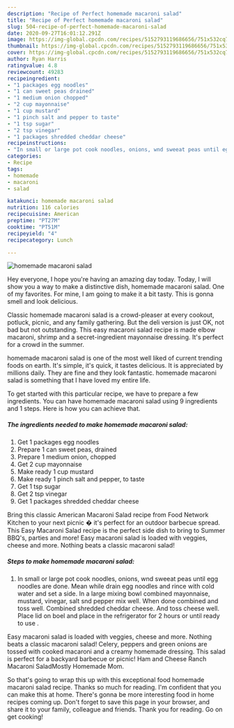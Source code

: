 ```yaml
---
description: "Recipe of Perfect homemade macaroni salad"
title: "Recipe of Perfect homemade macaroni salad"
slug: 504-recipe-of-perfect-homemade-macaroni-salad
date: 2020-09-27T16:01:12.291Z
image: https://img-global.cpcdn.com/recipes/5152793119686656/751x532cq70/homemade-macaroni-salad-recipe-main-photo.jpg
thumbnail: https://img-global.cpcdn.com/recipes/5152793119686656/751x532cq70/homemade-macaroni-salad-recipe-main-photo.jpg
cover: https://img-global.cpcdn.com/recipes/5152793119686656/751x532cq70/homemade-macaroni-salad-recipe-main-photo.jpg
author: Ryan Harris
ratingvalue: 4.8
reviewcount: 49283
recipeingredient:
- "1 packages egg noodles"
- "1 can sweet peas drained"
- "1 medium onion chopped"
- "2 cup mayonnaise"
- "1 cup mustard"
- "1 pinch salt and pepper to taste"
- "1 tsp sugar"
- "2 tsp vinegar"
- "1 packages shredded cheddar cheese"
recipeinstructions:
- "In small or large pot cook noodles, onions, wnd sweeat peas until egg noodles are done. Mean while drain egg noodles and rince with cold water and set a side.  In a large mixing bowl combined mayonnaise,  mustard, vinegar,  salt snd pepper mix well. When done combined and toss well. Combined shredded cheddar cheese.  And toss cheese well. Place lid on boel and place in the refrigerator for 2 hours or until ready to use ."
categories:
- Recipe
tags:
- homemade
- macaroni
- salad

katakunci: homemade macaroni salad 
nutrition: 116 calories
recipecuisine: American
preptime: "PT27M"
cooktime: "PT51M"
recipeyield: "4"
recipecategory: Lunch

---
```



![homemade macaroni salad](https://img-global.cpcdn.com/recipes/5152793119686656/751x532cq70/homemade-macaroni-salad-recipe-main-photo.jpg)

Hey everyone, I hope you're having an amazing day today. Today, I will show you a way to make a distinctive dish, homemade macaroni salad. One of my favorites. For mine, I am going to make it a bit tasty. This is gonna smell and look delicious.

Classic homemade macaroni salad is a crowd-pleaser at every cookout, potluck, picnic, and any family gathering. But the deli version is just OK, not bad but not outstanding. This easy macaroni salad recipe is made elbow macaroni, shrimp and a secret-ingredient mayonnaise dressing. It&#39;s perfect for a crowd in the summer.

homemade macaroni salad is one of the most well liked of current trending foods on earth. It's simple, it's quick, it tastes delicious. It is appreciated by millions daily. They are fine and they look fantastic. homemade macaroni salad is something that I have loved my entire life.


To get started with this particular recipe, we have to prepare a few ingredients. You can have homemade macaroni salad using 9 ingredients and 1 steps. Here is how you can achieve that.

<!--inarticleads1-->

##### The ingredients needed to make homemade macaroni salad:

1. Get 1 packages egg noodles
1. Prepare 1 can sweet peas, drained
1. Prepare 1 medium onion, chopped
1. Get 2 cup mayonnaise
1. Make ready 1 cup mustard
1. Make ready 1 pinch salt and pepper, to taste
1. Get 1 tsp sugar
1. Get 2 tsp vinegar
1. Get 1 packages shredded cheddar cheese


Bring this classic American Macaroni Salad recipe from Food Network Kitchen to your next picnic � it&#39;s perfect for an outdoor barbecue spread. This Easy Macaroni Salad recipe is the perfect side dish to bring to Summer BBQ&#39;s, parties and more! Easy macaroni salad is loaded with veggies, cheese and more. Nothing beats a classic macaroni salad! 

<!--inarticleads2-->

##### Steps to make homemade macaroni salad:

1. In small or large pot cook noodles, onions, wnd sweeat peas until egg noodles are done. Mean while drain egg noodles and rince with cold water and set a side.  In a large mixing bowl combined mayonnaise,  mustard, vinegar,  salt snd pepper mix well. When done combined and toss well. Combined shredded cheddar cheese.  And toss cheese well. Place lid on boel and place in the refrigerator for 2 hours or until ready to use .


Easy macaroni salad is loaded with veggies, cheese and more. Nothing beats a classic macaroni salad! Celery, peppers and green onions are tossed with cooked macaroni and a creamy homemade dressing. This salad is perfect for a backyard barbecue or picnic! Ham and Cheese Ranch Macaroni SaladMostly Homemade Mom. 

So that's going to wrap this up with this exceptional food homemade macaroni salad recipe. Thanks so much for reading. I'm confident that you can make this at home. There's gonna be more interesting food in home recipes coming up. Don't forget to save this page in your browser, and share it to your family, colleague and friends. Thank you for reading. Go on get cooking!
